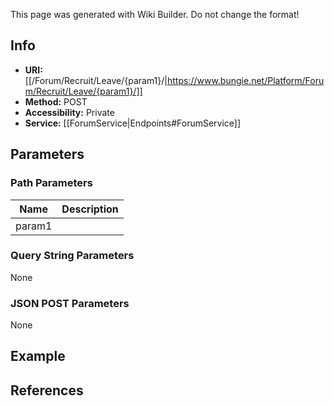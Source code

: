 <span class="wiki-builder">This page was generated with Wiki Builder. Do not change the format!</span>

## Info

* **URI:** [[/Forum/Recruit/Leave/{param1}/|https://www.bungie.net/Platform/Forum/Recruit/Leave/{param1}/]]
* **Method:** POST
* **Accessibility:** Private
* **Service:** [[ForumService|Endpoints#ForumService]]

## Parameters
### Path Parameters
Name | Description
---- | -----------
param1 | 

### Query String Parameters
None

### JSON POST Parameters
None

## Example

## References

